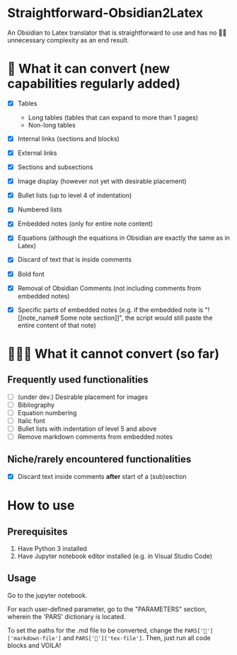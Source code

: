 # Straightforward-Obsidian2Latex
An Obsidian to Latex translator that is straightforward to use and has no 🐂💩 unnecessary complexity as an end result.

# 💪 What it can convert (new capabilities regularly added)

- [X] Tables
  - Long tables (tables that can expand to more than 1 pages)
  - Non-long tables
- [X] Internal links (sections and blocks)
- [X] External links
- [X] Sections and subsections
- [X] Image display (however not yet with desirable placement)
- [X] Bullet lists (up to level 4 of indentation)
- [X] Numbered lists
- [X] Embedded notes (only for entire note content)
- [X] Equations (although the equations in Obsidian are exactly the same as in Latex)
- [X] Discard of text that is inside comments
- [X] Bold font
- [X] Removal of Obsidian Comments (not including comments from embedded notes)
- [X] Specific parts of embedded notes (e.g. if the embedded note is "![[note_name# Some note section]]", the script would still paste the entire content of that note)


# 👨‍💻🚧 What it cannot convert (so far)
## Frequently used functionalities

- [ ] (under dev.) Desirable placement for images
- [ ] Bibliography
- [ ] Equation numbering
- [ ] Italic font
- [ ] Bullet lists with indentation of level 5 and above
- [ ] Remove markdown comments from embedded notes

## Niche/rarely encountered functionalities
- [X] Discard text inside comments **after** start of a (sub)section


# How to use
## Prerequisites
1. Have Python 3 installed
2. Have Jupyter notebook editor installed (e.g. in Visual Studio Code)

## Usage
Go to the jupyter notebook. 

For each user-defined parameter, go to the "PARAMETERS" section, wherein the 'PARS' dictionary is located.

To set the paths for the .md file to be converted, change the `PARS['📂']['markdown-file']` and `PARS['📂']['tex-file']`.
Then, just run all code blocks and VOILA!
